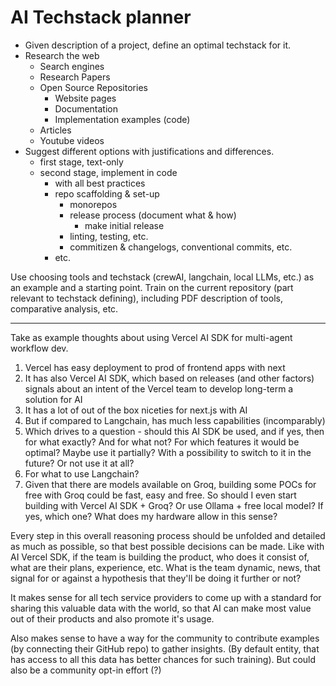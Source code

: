 # AI Techstack planner

- Given description of a project, define an optimal techstack for it.
- Research the web
    - Search engines
    - Research Papers
    - Open Source Repositories
        - Website pages
        - Documentation
        - Implementation examples (code)
    - Articles
    - Youtube videos
- Suggest different options with justifications and differences.
    - first stage, text-only
    - second stage, implement in code
        - with all best practices
        - repo scaffolding & set-up
            - monorepos
            - release process (document what & how)
                - make initial release
            - linting, testing, etc.
            - commitizen & changelogs, conventional commits, etc.
        - etc.


Use choosing tools and techstack (crewAI, langchain, local LLMs, etc.) as an example and a starting point. Train on the current repository (part relevant to techstack defining), including PDF description of tools, comparative analysis, etc.

---

Take as example thoughts about using Vercel AI SDK for multi-agent workflow dev.

1. Vercel has easy deployment to prod of frontend apps with next
2. It has also Vercel AI SDK, which based on releases (and other factors) signals about an intent of the Vercel team to develop long-term a solution for AI
3. It has a lot of out of the box niceties for next.js with AI
4. But if compared to Langchain, has much less capabilities (incomparably)
5. Which drives to a question - should this AI SDK be used, and if yes, then for what exactly? And for what not? For which features it would be optimal? Maybe use it partially? With a possibility to switch to it in the future? Or not use it at all?
6. For what to use Langchain? 
7. Given that there are models available on Groq, building some POCs for free with Groq could be fast, easy and free. So should I even start building with Vercel AI SDK + Groq? Or use Ollama + free local model? If yes, which one? What does my hardware allow in this sense?


Every step in this overall reasoning process should be unfolded and detailed as much as possible, so that best possible decisions can be made. Like with AI Vercel SDK, if the team is building the product, who does it consist of, what are their plans, experience, etc. What is the team dynamic, news, that signal for or against a hypothesis that they'll be doing it further or not?

It makes sense for all tech service providers to come up with a standard for sharing this valuable data with the world, so that AI can make most value out of their products and also promote it's usage.

Also makes sense to have a way for the community to contribute examples (by connecting their GitHub repo) to gather insights. (By default entity, that has access to all this data has better chances for such training). But could also be a community opt-in effort (?)
